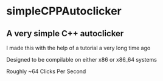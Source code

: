 # simpleCPPAutoclicker
A very simple C++ autoclicker
---

I made this with the help of a tutorial a very long time ago

Designed to be compilable on either x86 or x86_64 systems

Roughly ~64 Clicks Per Second
